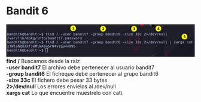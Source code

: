 # Bandit 6

![label text](imgs/01.png)\
**find /** Buscamos desde la raiz\
**-user bandit7** El archivo debe pertenecer al usuario bandit7\
**-group bandit6** El ficheque debe pertenecer al grupo bandit6\
**-size 33c** El fichero debe pesar 33 bytes\
**2>/dev/null** Los errores envielos al /dev/null\
**xargs cat** Lo que encuentre muestrelo con cat\
